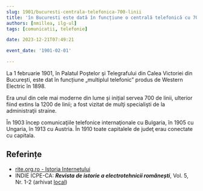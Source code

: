 ```yaml
---
slug: 1901/bucuresti-centrala-telefonica-700-linii
title: 'în Bucuresti este dată în funcțiune o centrală telefonică cu 700 de linii'
authors: [nmillea, ilg-ul]
tags: [comunicatii, telefonie]

date: 2023-12-21T07:49:21

event_date: '1901-02-01'

---
```


La 1 februarie 1901, în  Palatul
Poştelor şi Telegrafului din Calea Victoriei din București, este dat în funcțiune „multiplul telefonic”
produs de Western Electric în 1898.

<!-- truncate -->

Era unul din cele mai moderne din lume și inițial servea 700 de linii, ulterior fiind extins la 1200 de linii; a fost vizitat de mulţi specialişti
de la administraţii straine.

În 1903 încep comunicaţiile telefonice internaţionale cu
Bulgaria, în 1905 cu Ungaria, în 1913 cu Austria. În 1910 toate capitalele de judeţ
erau conectate cu capitala.

## Referințe

- [rite.org.ro - Istoria Internetului](https://rite.org.ro/istoria-internetului/)
- INDIE ICPE-CA: _**Revista de istorie a electrotehnicii românești**_, Vol. 5, Nr. 1-2 (arhivat [local](https://cronica-it.github.io/arhiva/#2019))
